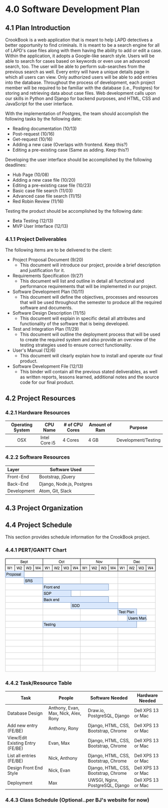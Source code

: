 # 4.0 Software Development Plan

## 4.1 Plan Introduction
CrookBook is a web application that is meant to help LAPD detectives a better
opportunity to find criminals. It is meant to be a search engine for all of
LAPD's case files along with them having the ability to add or edit a case.
Within the application, it adopts a Google-like search style. Users will be able
to search for cases based on keywords or even use an advanced search, too. The
user will be able to perform sub-searches from the previous search as well.
Every entry will have a unique details page in which all users can view.
Only authorized users will be able to add entries into the database. Throughout
the process of development, each project member will be required to be familiar
with the database (i.e., Postgres) for storing and retrieving data about case
files. Web development calls upon our skills in Python and Django for backend
purposes, and HTML, CSS and JavaScript for the user interface.

With the implementation of Postgres, the team should accomplish the following
tasks by the following date:
- Reading documentation (10/13)
- Post-request (10/16)
- Get-request (10/16)
- Adding a new case (Overlaps with frontend. Keep this?)
- Editing a pre-existing case (Same as adding. Keep this?)

Developing the user interface should be accomplished by the following deadlines:
- Hub Page (10/08)
- Adding a new case file (10/20)
- Editing a pre-existing case file (10/23)
- Basic case file search (11/03)
- Advanced case file search (11/15)
- Red Robin Review (11/16)

Testing the product should be accomplished by the following date:
- Beta Testing (12/13)
- MVP User Interface (12/13)

### 4.1.1 Project Deliverables
The following items are to be delivered to the client:
- Project Proposal Document (9/20)
    - This document will introduce our project, provide a brief description and justification for it.
- Requirements Specification (9/27)
    - This document will list and outline in detail all functional and performance requirements that will be implemented in our project.
- Software Development Plan (10/11)
    - This document will define the objectives, processes and resources that will be used throughout the semester to produce all the required software and documents.
- Software Design Description (11/15)
    - This document will explain in specific detail all attributes and functionality of the software that is being developed.
- Test and Integration Plan (11/29)
    - This document will outline the deployment process that will be used to create the required system and also provide an overview of the testing strategies used to ensure correct functionality.
- User's Manual (12/6)
    - This document will clearly explain how to install and operate our final product.
- Software Development File (12/13)
    - This binder will contain all the previous stated deliverables, as well as written reports, lessons learned, additional notes and the source code for our final product.
## 4.2 Project Resources

### 4.2.1 Hardware Resources
| Operating System | CPU Name      | # of CPU Cores | Amount of Ram | Purpose            |
|:----------------:|-------------- |----------------|---------------|--------------------|
| OSX              | Intel Core i5 | 4 Cores        | 4 GB          | Development/Testing|

### 4.2.2 Software Resources
| Layer      | Software Used             |
|:-----------|---------------------------|
| Front-End  | Bootstrap, jQuery         |
| Back-End   | Django, Node.js, Postgres |
| Development| Atom, Git, Slack          |
## 4.3 Project Organization

## 4.4 Project Schedule
This section provides schedule information for the CrookBook project.

### 4.4.1 PERT/GANTT Chart
![GAANT Chart](./images/CrookBookGaant.png)
### 4.4.2 Task/Resource Table
| Task                             | People                               | Software Needed                      | Hardware Needed    |
|----------------------------------|--------------------------------------|--------------------------------------|--------------------|
| Database Design                  | Anthony, Evan, Max, Nick, Alex, Rony | Draw.io, PostgreSQL, Django          | Dell XPS 13 or Mac |
| Add new entry (FE/BE)            | Anthony, Rony                        | Django, HTML, CSS, Bootstrap, Chrome | Dell XPS 13 or Mac |
| View/Edit Existing Entry (FE/BE) | Evan, Max                            | Django, HTML, CSS, Bootstrap, Chrome | Dell XPS 13 or Mac |
| List all entries (FE/BE)         | Nick, Anthony                        | Django, HTML, CSS, Bootstrap, Chrome | Dell XPS 13 or Mac |
| Design Front End Style           | Nick, Evan                           | Django, HTML, CSS, Bootstrap, Chrome | Dell XPS 13 or Mac |
| Deployment                       | Max                                  | UWSGI, Nginx, PostgreSQL, Django     | Dell XPS 13 or Mac |

### 4.4.3 Class Schedule (Optional..per BJ's website for now)
